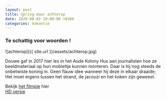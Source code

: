 ```yaml
---
layout: post
title: Spring maar achterop
date: 2020-08-02 19:00:00 +0100
categories: Vakantie
---
```


### Te schattig voor woorden !

![achterop]({{ site.url }}/assets/achterop.jpg)

Douwe gaf in 2017 hier les in het Aude Kolony Hus aan journalisten hoe ze beeldmateriaal op hun mobieltje kunnen monteren. Daar is hij nog steeds de onbetwiste koning in. Geen flauw idee wanneer hij deze in elkaar draaide; Het moet ergens tussen het strand, de jacouzi en het koken zijn geweest.  

Bekijk [het filmpje](http://prisse.net/achterop.mp4) hier  
[HD versie](http://prisse.net/achterop_full.mov)  
